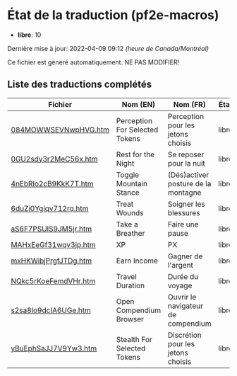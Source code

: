 # État de la traduction (pf2e-macros)

 * **libre**: 10


Dernière mise à jour: 2022-04-09 09:12 *(heure de Canada/Montréal)*

Ce fichier est généré automatiquement. NE PAS MODIFIER!
## Liste des traductions complétés

| Fichier   | Nom (EN)    | Nom (FR)    | État |
|-----------|-------------|-------------|:----:|
|[084MOWWSEVNwpHVG.htm](pf2e-macros/084MOWWSEVNwpHVG.htm)|Perception For Selected Tokens|Perception pour les jetons choisis|libre|
|[0GU2sdy3r2MeC56x.htm](pf2e-macros/0GU2sdy3r2MeC56x.htm)|Rest for the Night|Se reposer pour la nuit|libre|
|[4nEbRlo2cB9KkK7T.htm](pf2e-macros/4nEbRlo2cB9KkK7T.htm)|Toggle Mountain Stance|(Dés)activer posture de la montagne|libre|
|[6duZj0Ygiqv712rq.htm](pf2e-macros/6duZj0Ygiqv712rq.htm)|Treat Wounds|Soigner les blessures|libre|
|[aS6F7PSUlS9JM5jr.htm](pf2e-macros/aS6F7PSUlS9JM5jr.htm)|Take a Breather|Faire une pause|libre|
|[MAHxEeGf31wqv3jp.htm](pf2e-macros/MAHxEeGf31wqv3jp.htm)|XP|PX|libre|
|[mxHKWibjPrgfJTDg.htm](pf2e-macros/mxHKWibjPrgfJTDg.htm)|Earn Income|Gagner de l'argent|libre|
|[NQkc5rKoeFemdVHr.htm](pf2e-macros/NQkc5rKoeFemdVHr.htm)|Travel Duration|Durée du voyage|libre|
|[s2sa8lo9dcIA6UGe.htm](pf2e-macros/s2sa8lo9dcIA6UGe.htm)|Open Compendium Browser|Ouvrir le navigateur de compendium|libre|
|[yBuEphSaJJ7V9Yw3.htm](pf2e-macros/yBuEphSaJJ7V9Yw3.htm)|Stealth For Selected Tokens|Discrétion pour les jetons choisis|libre|
